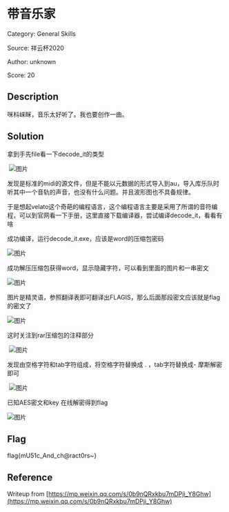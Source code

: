 # 带音乐家

Category: General Skills

Source: 祥云杯2020

Author: unknown

Score: 20

## Description

咪枓崃眯，音乐太好听了。我也要创作一曲。

## Solution

拿到手先file看一下decode_it的类型

​    ![图片](https://mmbiz.qpic.cn/mmbiz_png/VfLUYJEMVsiaStUACcrx4rzlvPxdklxllP4LE1ezdF1dxZU5KjV7gm56ZllWNqoyAnyKNmRvOsrdZGOhjPIJCLg/640?wx_fmt=png&tp=webp&wxfrom=5&wx_lazy=1&wx_co=1)   

发现是标准的midi的源文件，但是不能以元数据的形式导入到au，导入库乐队时听其中一个音轨的声音，也没有什么问题。并且波形图也不具备规律。

于是想起velato这个奇葩的编程语言，这个编程语言主要是采用了所谓的音符编程，可以到官网看一下手册，这里直接下载编译器，尝试编译decode_it，看看有啥



成功编译，运行decode_it.exe，应该是word的压缩包密码



 ![图片](https://mmbiz.qpic.cn/mmbiz_png/VfLUYJEMVsiaStUACcrx4rzlvPxdklxllialclf5ia0ctGicdCoibWFpskfa0x2RiafzI4hYoYCC1Ao33aIHicJ8bNLgg/640?wx_fmt=png&tp=webp&wxfrom=5&wx_lazy=1&wx_co=1)    

成功解压压缩包获得word，显示隐藏字符，可以看到里面的图片和一串密文

  ![图片](https://mmbiz.qpic.cn/mmbiz_png/VfLUYJEMVsiaStUACcrx4rzlvPxdklxllHrNMOTHW4PqdqfCVtJFMZMpbpTOicrj7K07YOP4TfAcpdhJRIicHdpXw/640?wx_fmt=png&tp=webp&wxfrom=5&wx_lazy=1&wx_co=1)   

图片是精灵语，参照翻译表即可翻译出FLAGIS，那么后面那段密文应该就是flag的密文了



![图片](https://mmbiz.qpic.cn/mmbiz_png/VfLUYJEMVsiaStUACcrx4rzlvPxdklxllUTkOiaBLtY6JShYJaXaBSRYkQjevdz55ibJoFicPLarnA5597vwzOBTEQ/640?wx_fmt=png&tp=webp&wxfrom=5&wx_lazy=1&wx_co=1)    

 

这时关注到rar压缩包的注释部分

 

​    ![图片](https://mmbiz.qpic.cn/mmbiz_png/VfLUYJEMVsiaStUACcrx4rzlvPxdklxllZFibHXEZFpiaORq32GO5pHicsuZS7hvHa1oQyel95EjMpiabrbHo0v4seQ/640?wx_fmt=png&tp=webp&wxfrom=5&wx_lazy=1&wx_co=1)   

发现由空格字符和tab字符组成，将空格字符替换成 . ，tab字符替换成- 摩斯解密即可

 

​    ![图片](https://mmbiz.qpic.cn/mmbiz_png/VfLUYJEMVsiaStUACcrx4rzlvPxdklxll4VjAUrSdLWGeeHZ82IoEiaeMYFIhkxxyNFIOKTXibBMDstlj2rRFn2iaA/640?wx_fmt=png&tp=webp&wxfrom=5&wx_lazy=1&wx_co=1)    

 

已知AES密文和key 在线解密得到flag

   ![图片](https://mmbiz.qpic.cn/mmbiz_png/VfLUYJEMVsiaStUACcrx4rzlvPxdklxlleL4MWAfU5rv5QM15p4gAoSNNTLBzWfDLKSo1ujuib63HqlqHhJAyvKA/640?wx_fmt=png&tp=webp&wxfrom=5&wx_lazy=1&wx_co=1)

## Flag

flag{mU51c_And_ch@ract0rs~}

## Reference

Writeup from [https://mp.weixin.qq.com/s/0b9nQRxkbu7mDPji_Y8Ghw](https://mp.weixin.qq.com/s/0b9nQRxkbu7mDPji_Y8Ghw)